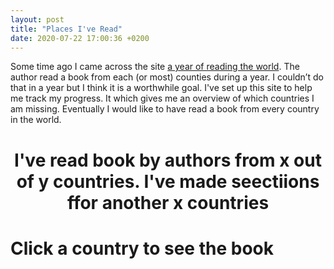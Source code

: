 ```yaml
---
layout: post
title: "Places I've Read"
date: 2020-07-22 17:00:36 +0200
---
```


Some time ago I came across the site [a year of reading the world](https://ayearofreadingtheworld.com/thelist/). The author read a book from each (or most) counties during a year. I couldn’t do that in a year but I think it is a worthwhile goal. I've set up this site to help me track my progress. It which gives me an overview of which countries I am missing. Eventually I would like to have read a book from every country in the world. 

<head>
    <script src="https://d3js.org/d3.v4.min.js" charset="utf-8"></script>
</head>

<center>
    <h1 id="vizTitle">I've read book by authors from <span class="read">x</span> out of <span class="total">y</span> countries. I've made seectiions ffor another <span class="toRead">x</span> countries</h1>
</center>

<center>
    <div class="svg-container" id='places-ive-read'></div>
</center>


<div id="bookTitleContainer"><h1>Click a <span class="fancy-text">country</span> to see the book</h1></div>
<div id="countryListContainer"></div>

<link rel="stylesheet" href="/css/places-ive-read.css">
<script type='text/javascript'  src='/js/places-ive-read/places-ive-read.js'></script>